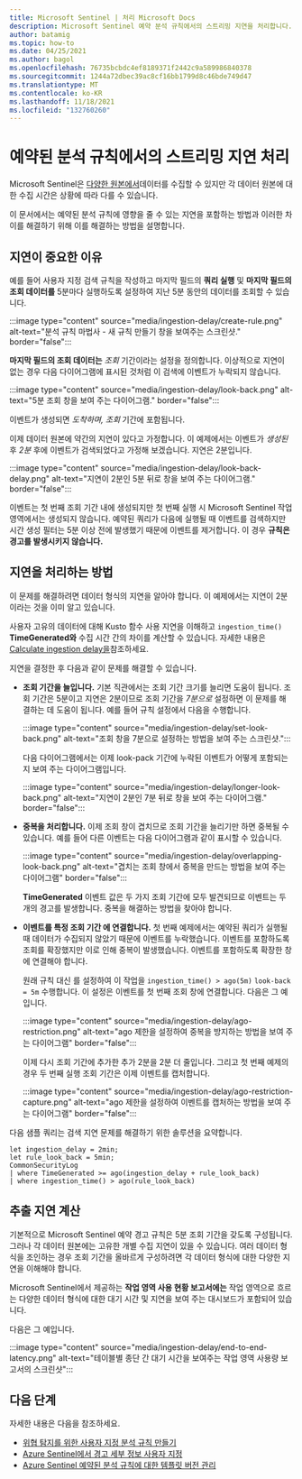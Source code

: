 ```yaml
---
title: Microsoft Sentinel | 처리 Microsoft Docs
description: Microsoft Sentinel 예약 분석 규칙에서의 스트리밍 지연을 처리합니다.
author: batamig
ms.topic: how-to
ms.date: 04/25/2021
ms.author: bagol
ms.openlocfilehash: 76735bcbdc4ef8189371f2442c9a589986840378
ms.sourcegitcommit: 1244a72dbec39ac8cf16bb1799d8c46bde749d47
ms.translationtype: MT
ms.contentlocale: ko-KR
ms.lasthandoff: 11/18/2021
ms.locfileid: "132760260"
---
```

# <a name="handle-ingestion-delay-in-scheduled-analytics-rules"></a>예약된 분석 규칙에서의 스트리밍 지연 처리

Microsoft Sentinel은 [다양한 원본에서](connect-data-sources.md)데이터를 수집할 수 있지만 각 데이터 원본에 대한 수집 시간은 상황에 따라 다를 수 있습니다.

이 문서에서는 예약된 분석 규칙에 영향을 줄 수 있는 지연을 포함하는 방법과 이러한 차이를 해결하기 위해 이를 해결하는 방법을 설명합니다.

## <a name="why-delay-is-significant"></a>지연이 중요한 이유

예를 들어 사용자 지정 검색 규칙을 작성하고 마지막 필드의 **쿼리 실행** 및 **마지막 필드의 조회 데이터를** 5분마다 실행하도록 설정하여 지난 5분 동안의 데이터를 조회할 수 있습니다.

:::image type="content" source="media/ingestion-delay/create-rule.png" alt-text="분석 규칙 마법사 - 새 규칙 만들기 창을 보여주는 스크린샷." border="false":::

**마지막 필드의 조회 데이터는** *조회* 기간이라는 설정을 정의합니다. 이상적으로 지연이 없는 경우 다음 다이어그램에 표시된 것처럼 이 검색에 이벤트가 누락되지 않습니다.

:::image type="content" source="media/ingestion-delay/look-back.png" alt-text="5분 조회 창을 보여 주는 다이어그램." border="false":::

이벤트가 생성되면 *도착하며, 조회* 기간에 포함됩니다.

이제 데이터 원본에 약간의 지연이 있다고 가정합니다. 이 예제에서는 이벤트가 *생성된* 후 *2분* 후에 이벤트가 검색되었다고 가정해 보겠습니다. 지연은 2분입니다.

:::image type="content" source="media/ingestion-delay/look-back-delay.png" alt-text="지연이 2분인 5분 뒤로 창을 보여 주는 다이어그램." border="false":::

이벤트는 첫 번째 조회 기간 내에 생성되지만 첫 번째 실행 시 Microsoft Sentinel 작업 영역에서는 생성되지 않습니다. 예약된 쿼리가 다음에 실행될 때 이벤트를 검색하지만 시간 생성 필터는 5분 이상 전에 발생했기 때문에 이벤트를 제거합니다. 이 경우 **규칙은 경고를 발생시키지 않습니다.**

## <a name="how-to-handle-delay"></a>지연을 처리하는 방법

이 문제를 해결하려면 데이터 형식의 지연을 알아야 합니다. 이 예제에서는 지연이 2분이라는 것을 이미 알고 있습니다. 

사용자 고유의 데이터에 대해 Kusto 함수 사용 지연을 이해하고 `ingestion_time()` **TimeGenerated와** 수집 시간 간의 차이를 계산할 수 있습니다. 자세한 내용은 [Calculate ingestion delay을](#calculate-ingestion-delay)참조하세요.

지연을 결정한 후 다음과 같이 문제를 해결할 수 있습니다.

- **조회 기간을 늘입니다.** 기본 직관에서는 조회 기간 크기를 늘리면 도움이 됩니다. 조회 기간은 5분이고 지연은 2분이므로 조회 기간을 *7분으로* 설정하면 이 문제를 해결하는 데 도움이 됩니다. 예를 들어 규칙 설정에서 다음을 수행합니다.

    :::image type="content" source="media/ingestion-delay/set-look-back.png" alt-text="조회 창을 7분으로 설정하는 방법을 보여 주는 스크린샷.":::

    다음 다이어그램에서는 이제 look-pack 기간에 누락된 이벤트가 어떻게 포함되는지 보여 주는 다이어그램입니다.

    :::image type="content" source="media/ingestion-delay/longer-look-back.png" alt-text="지연이 2분인 7분 뒤로 창을 보여 주는 다이어그램." border="false":::

- **중복을 처리합니다.** 이제 조회 창이 겹치므로 조회 기간을 늘리기만 하면 중복될 수 있습니다. 예를 들어 다른 이벤트는 다음 다이어그램과 같이 표시할 수 있습니다.

    :::image type="content" source="media/ingestion-delay/overlapping-look-back.png" alt-text="겹치는 조회 창에서 중복을 만드는 방법을 보여 주는 다이어그램" border="false":::

    **TimeGenerated** 이벤트 값은 두 가지 조회 기간에 모두 발견되므로 이벤트는 두 개의 경고를 발생합니다. 중복을 해결하는 방법을 찾아야 합니다.

- **이벤트를 특정 조회 기간 에 연결합니다.** 첫 번째 예제에서는 예약된 쿼리가 실행될 때 데이터가 수집되지 않았기 때문에 이벤트를 누락했습니다. 이벤트를 포함하도록 조회를 확장했지만 이로 인해 중복이 발생했습니다. 이벤트를 포함하도록 확장한 창에 연결해야 합니다.

    원래 규칙 대신 를 설정하여 이 작업을 `ingestion_time() > ago(5m)` `look-back = 5m` 수행합니다. 이 설정은 이벤트를 첫 번째 조회 창에 연결합니다. 다음은 그 예입니다.

    :::image type="content" source="media/ingestion-delay/ago-restriction.png" alt-text="ago 제한을 설정하여 중복을 방지하는 방법을 보여 주는 다이어그램" border="false":::

    이제 다시 조회 기간에 추가한 추가 2분을 2분 더 줄입니다. 그리고 첫 번째 예제의 경우 두 번째 실행 조회 기간은 이제 이벤트를 캡처합니다.

    :::image type="content" source="media/ingestion-delay/ago-restriction-capture.png" alt-text="ago 제한을 설정하여 이벤트를 캡처하는 방법을 보여 주는 다이어그램" border="false":::

다음 샘플 쿼리는 검색 지연 문제를 해결하기 위한 솔루션을 요약합니다.

```kusto
let ingestion_delay = 2min;
let rule_look_back = 5min;
CommonSecurityLog
| where TimeGenerated >= ago(ingestion_delay + rule_look_back)
| where ingestion_time() > ago(rule_look_back)
```


## <a name="calculate-ingestion-delay"></a>추출 지연 계산

기본적으로 Microsoft Sentinel 예약 경고 규칙은 5분 조회 기간을 갖도록 구성됩니다. 그러나 각 데이터 원본에는 고유한 개별 수집 지연이 있을 수 있습니다. 여러 데이터 형식을 조인하는 경우 조회 기간을 올바르게 구성하려면 각 데이터 형식에 대한 다양한 지연을 이해해야 합니다.

Microsoft Sentinel에서 제공하는 **작업 영역 사용 현황 보고서에는** 작업 영역으로 흐르는 다양한 데이터 형식에 대한 대기 시간 및 지연을 보여 주는 대시보드가 포함되어 있습니다.

다음은 그 예입니다.

:::image type="content" source="media/ingestion-delay/end-to-end-latency.png" alt-text="테이블별 종단 간 대기 시간을 보여주는 작업 영역 사용량 보고서의 스크린샷":::


## <a name="next-steps"></a>다음 단계

자세한 내용은 다음을 참조하세요.

- [위협 탐지를 위한 사용자 지정 분석 규칙 만들기](detect-threats-custom.md)
- [Azure Sentinel에서 경고 세부 정보 사용자 지정](customize-alert-details.md)
- [Azure Sentinel 예약된 분석 규칙에 대한 템플릿 버전 관리](manage-analytics-rule-templates.md)